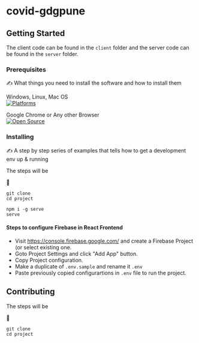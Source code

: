 # covid-gdgpune

## Getting Started

The client code can be found in the `client` folder and the server code can be found in the `server` folder.


### Prerequisites

:writing_hand: What things you need to install the software and how to install them

Windows, Linux, Mac OS  
[![Platforms](https://img.shields.io/badge/platform-linux--64%20%7C%20win--32%20%7C%20osx--64%20%7C%20win--64-lightgrey)](https://img.shields.io/badge/platform-linux--64%20%7C%20win--32%20%7C%20osx--64%20%7C%20win--64-lightgrey)

Google Chrome or Any other Browser  
[![Open Source](https://badges.frapsoft.com/os/v1/open-source.svg?v=103)](https://opensource.org/)

### Installing

:writing_hand: A step by step series of examples that tells how to get a development env up & running

The steps will be

:memo:

```
git clone
cd project

npm i -g serve
serve
```

#### Steps to configure Firebase in React Frontend

+ Visit https://console.firebase.google.com/ and create a Firebase Project (or select existing one.
+ Goto Project Settings and click "Add App" button.
+ Copy Project configuration.
+ Make a duplicate of `.env.sample` and rename it `.env`
+ Paste previously copied configurartions in `.env` file to run the project.

## Contributing

The steps will be

:memo:

```
git clone
cd project
```

